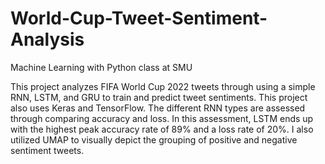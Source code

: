 # World-Cup-Tweet-Sentiment-Analysis
Machine Learning with Python class at SMU

This project analyzes FIFA World Cup 2022 tweets through using a simple RNN, LSTM, and GRU to train and predict tweet sentiments. This project also uses Keras and TensorFlow.
The different RNN types are assessed through comparing accuracy and loss. In this assessment, LSTM ends up with the highest
peak accuracy rate of 89% and a loss rate of 20%. I also utilized UMAP to visually depict the grouping of positive and negative
sentiment tweets.
